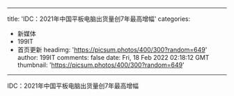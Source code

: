 
---
title: 'IDC：2021年中国平板电脑出货量创7年最高增幅'
categories: 
 - 新媒体
 - 199IT
 - 首页更新
headimg: 'https://picsum.photos/400/300?random=649'
author: 199IT
comments: false
date: Fri, 18 Feb 2022 02:18:12 GMT
thumbnail: 'https://picsum.photos/400/300?random=649'
---

<div>   
IDC：2021年中国平板电脑出货量创7年最高增幅  
</div>
            